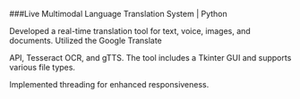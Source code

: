 ###Live Multimodal Language Translation System | Python

Developed a real-time translation tool for text, voice, images, and documents. Utilized the Google Translate

API, Tesseract OCR, and gTTS. The tool includes a Tkinter GUI and supports various file types.

Implemented threading for enhanced responsiveness.
